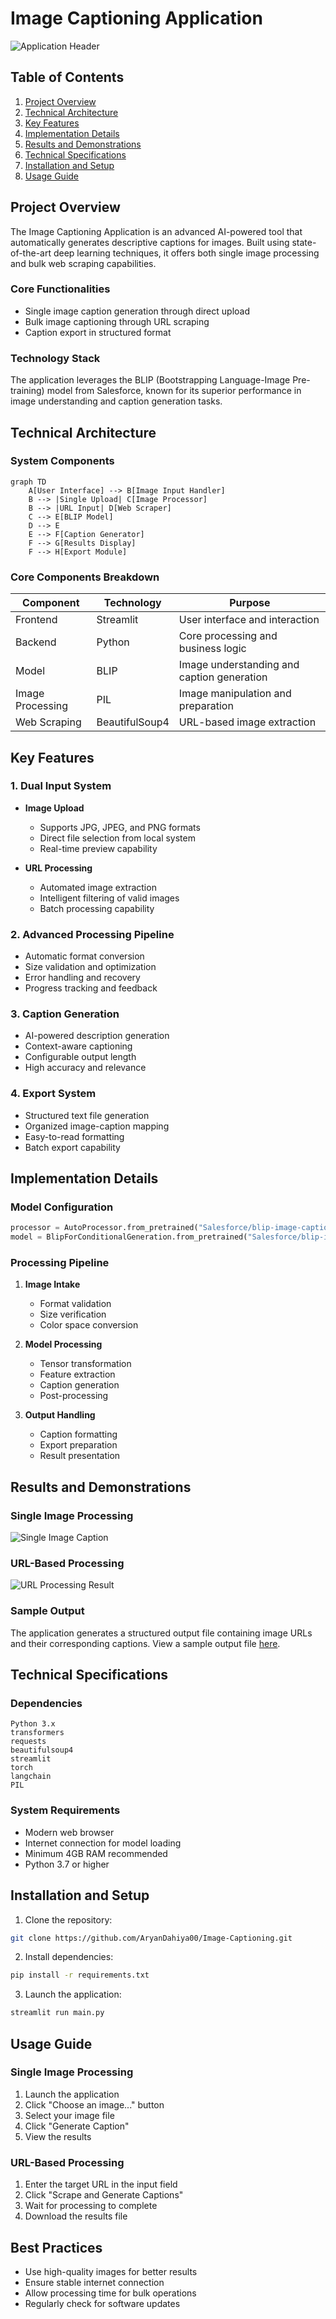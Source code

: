 # Image Captioning Application
![Application Header](https://github.com/AryanDahiya00/Image-Captioning/blob/main/OUTPUT/output1.JPG)

## Table of Contents
1. [Project Overview](#project-overview)
2. [Technical Architecture](#technical-architecture)
3. [Key Features](#key-features)
4. [Implementation Details](#implementation-details)
5. [Results and Demonstrations](#results-and-demonstrations)
6. [Technical Specifications](#technical-specifications)
7. [Installation and Setup](#installation-and-setup)
8. [Usage Guide](#usage-guide)

## Project Overview

The Image Captioning Application is an advanced AI-powered tool that automatically generates descriptive captions for images. Built using state-of-the-art deep learning techniques, it offers both single image processing and bulk web scraping capabilities.

### Core Functionalities
- Single image caption generation through direct upload
- Bulk image captioning through URL scraping
- Caption export in structured format

### Technology Stack
The application leverages the BLIP (Bootstrapping Language-Image Pre-training) model from Salesforce, known for its superior performance in image understanding and caption generation tasks.

## Technical Architecture

### System Components
```mermaid
graph TD
    A[User Interface] --> B[Image Input Handler]
    B --> |Single Upload| C[Image Processor]
    B --> |URL Input| D[Web Scraper]
    C --> E[BLIP Model]
    D --> E
    E --> F[Caption Generator]
    F --> G[Results Display]
    F --> H[Export Module]
```

### Core Components Breakdown

| Component | Technology | Purpose |
|-----------|------------|----------|
| Frontend | Streamlit | User interface and interaction |
| Backend | Python | Core processing and business logic |
| Model | BLIP | Image understanding and caption generation |
| Image Processing | PIL | Image manipulation and preparation |
| Web Scraping | BeautifulSoup4 | URL-based image extraction |

## Key Features

### 1. Dual Input System
- **Image Upload**
  - Supports JPG, JPEG, and PNG formats
  - Direct file selection from local system
  - Real-time preview capability

- **URL Processing**
  - Automated image extraction
  - Intelligent filtering of valid images
  - Batch processing capability

### 2. Advanced Processing Pipeline
- Automatic format conversion
- Size validation and optimization
- Error handling and recovery
- Progress tracking and feedback

### 3. Caption Generation
- AI-powered description generation
- Context-aware captioning
- Configurable output length
- High accuracy and relevance

### 4. Export System
- Structured text file generation
- Organized image-caption mapping
- Easy-to-read formatting
- Batch export capability

## Implementation Details

### Model Configuration
```python
processor = AutoProcessor.from_pretrained("Salesforce/blip-image-captioning-base")
model = BlipForConditionalGeneration.from_pretrained("Salesforce/blip-image-captioning-base")
```

### Processing Pipeline
1. **Image Intake**
   - Format validation
   - Size verification
   - Color space conversion

2. **Model Processing**
   - Tensor transformation
   - Feature extraction
   - Caption generation
   - Post-processing

3. **Output Handling**
   - Caption formatting
   - Export preparation
   - Result presentation

## Results and Demonstrations

### Single Image Processing
![Single Image Caption](https://github.com/AryanDahiya00/Image-Captioning/blob/main/OUTPUT/output_image.JPG)

### URL-Based Processing
![URL Processing Result](https://github.com/AryanDahiya00/Image-Captioning/blob/main/OUTPUT/output_url.JPG)

### Sample Output
The application generates a structured output file containing image URLs and their corresponding captions. View a sample output file [here](https://github.com/AryanDahiya00/Image-Captioning/blob/main/OUTPUT/captions.txt).

## Technical Specifications

### Dependencies
```plaintext
Python 3.x
transformers
requests
beautifulsoup4
streamlit
torch
langchain
PIL
```

### System Requirements
- Modern web browser
- Internet connection for model loading
- Minimum 4GB RAM recommended
- Python 3.7 or higher

## Installation and Setup

1. Clone the repository:
```bash
git clone https://github.com/AryanDahiya00/Image-Captioning.git
```

2. Install dependencies:
```bash
pip install -r requirements.txt
```

3. Launch the application:
```bash
streamlit run main.py
```

## Usage Guide

### Single Image Processing
1. Launch the application
2. Click "Choose an image..." button
3. Select your image file
4. Click "Generate Caption"
5. View the results

### URL-Based Processing
1. Enter the target URL in the input field
2. Click "Scrape and Generate Captions"
3. Wait for processing to complete
4. Download the results file

## Best Practices
- Use high-quality images for better results
- Ensure stable internet connection
- Allow processing time for bulk operations
- Regularly check for software updates


